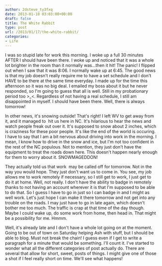 ```yaml
---
author: 2dsteve_ty3fxq
date: 2013-01-18 03:03:00+00:00
draft: false
title: The White Rabbit
type: post
url: /2013/01/17/the-white-rabbit/
categories:
- Life
---
```


I was so stupid late for work this morning. I woke up a full 30 minutes AFTER I should have been there. I woke up and noticed that it was a whole lot brighter in the room than it normally was...then it hit! The panic! I flipped out when I saw that it was 8:06. I normally wake up at 6:45. The good news is that my job doesn't really require me to have a set schedule and I don't HAVE to be there at the same time everyday. I made up for the time this afternoon so it was no big deal. I emailed my boss about it but he never responded, so I'm going to guess that all is well. Still in my probationary period too >_<. Regardless of not having a real schedule, I still am disappointed in myself. I should have been there. Well, there is always tomorrow!<!-- more -->

In other news, it's snowing outside! That's right! I left WV to get away from it, and it managed to  hit us here in NC. It's hilarious to hear the news and watch people freak out over it. It's supposed to snow about 2 inches, which is craziness for these poor people. It's like the end of the world is occuring. I have to say that I am a bit nervous about driving into work in the morning. I mean, I know how to drive in the snow and ice, but I'm not too confident in the rest of the NC populous. Not to mention, they just don't have the equipment to treat the roads down here. This doesn't happen nearly enough for them to worry about it. SNOWMAGEDDON!

They actually told us that work  may be called off for tomorrow. Not in the way you would hope. They just don't want us to come in. You see, my job allows me to work remotely if necessary, so I still get to work, I just get to do it at home. Well, not really. I don't have the ability to badge in remotely thanks to not having an account wherever it is that I'm supposed to be able to do that. So I guess I have to go in just so I can badge in and I might as well work. Let's just hope I can make it there tomorrow and not get into any trouble on the roads. I may just have to go in late again, which doesn't bother me too much. The traffic is crap at that time of the day though. Maybe I could wake up, do some work from home, then head in. That might be a possibility for me. Hmmm.

Well, it's already late and I don't have a whole lot going on at the moment. Going to be out of town on Saturday helping Ash with stuff, but I should be able to blog. Must not break the chain! I guess even if I get to write a paragraph for a minute that would be something. I'll count it. I've started to wonder what all the different categories of post actually do. There are several that allow for short, sweet, posts of things. I might give one of those a shot if I feel really short on time. We'll see what happens!
